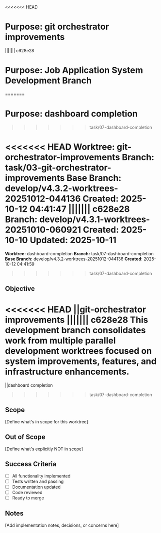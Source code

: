 <<<<<<< HEAD
# Purpose: git orchestrator improvements
||||||| c628e28
# Purpose: Job Application System Development Branch
=======
# Purpose: dashboard completion
>>>>>>> task/07-dashboard-completion

<<<<<<< HEAD
**Worktree:** git-orchestrator-improvements
**Branch:** task/03-git-orchestrator-improvements
**Base Branch:** develop/v4.3.2-worktrees-20251012-044136
**Created:** 2025-10-12 04:41:47
||||||| c628e28
**Branch:** develop/v4.3.1-worktrees-20251010-060921
**Created:** 2025-10-10
**Updated:** 2025-10-11
=======
**Worktree:** dashboard-completion
**Branch:** task/07-dashboard-completion
**Base Branch:** develop/v4.3.2-worktrees-20251012-044136
**Created:** 2025-10-12 04:41:59
>>>>>>> task/07-dashboard-completion

## Objective

<<<<<<< HEAD
||git-orchestrator improvements
||||||| c628e28
This development branch consolidates work from multiple parallel development worktrees focused on system improvements, features, and infrastructure enhancements.
=======
||dashboard completion
>>>>>>> task/07-dashboard-completion

## Scope

[Define what's in scope for this worktree]

## Out of Scope

[Define what's explicitly NOT in scope]

## Success Criteria

- [ ] All functionality implemented
- [ ] Tests written and passing
- [ ] Documentation updated
- [ ] Code reviewed
- [ ] Ready to merge

## Notes

[Add implementation notes, decisions, or concerns here]

